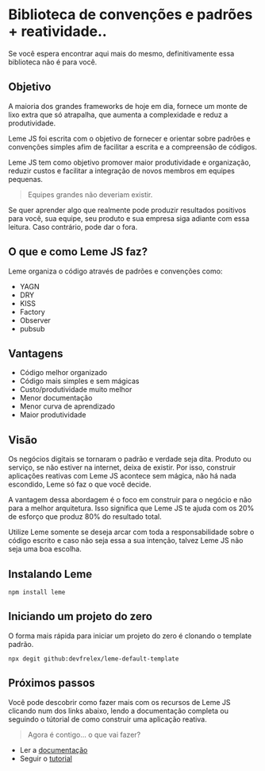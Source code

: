 # Biblioteca de convenções e padrões + reatividade..

Se você espera encontrar aqui mais do mesmo, definitivamente essa biblioteca não é para você.

## Objetivo

A maioria dos grandes frameworks de hoje em dia, fornece um monte de lixo extra que só atrapalha,  que aumenta a 
complexidade e reduz a produtividade.

Leme JS foi escrita com o objetivo de fornecer e orientar sobre padrões e convenções simples afim
de facilitar a escrita e a compreensão de códigos.

Leme JS tem como objetivo promover maior produtividade e organização, reduzir custos e facilitar a
integração de novos membros em equipes pequenas. 

> Equipes grandes não deveriam existir.

Se quer aprender algo que realmente pode produzir resultados positivos para você, sua equipe, seu produto e
sua empresa siga adiante com essa leitura. Caso contrário, pode dar o fora.

## O que e como Leme JS faz?

Leme organiza o código através de padrões e convenções como:

- YAGN
- DRY
- KISS
- Factory
- Observer
- pubsub

## Vantagens

- Código melhor organizado
- Código mais simples e sem mágicas
- Custo/produtividade muito melhor
- Menor documentação
- Menor curva de aprendizado
- Maior produtividade

## Visão

Os negócios digitais se tornaram o padrão e verdade seja dita. Produto ou serviço, se não estiver na internet, deixa de existir. Por isso, construir aplicações reativas com Leme JS acontece sem mágica, não há nada escondido, Leme só faz o que você decide. 

A vantagem dessa abordagem é o foco em construir para o negócio e não para a melhor arquitetura. Isso significa que Leme JS te ajuda com
os 20% de esforço que produz 80% do resultado total.

Utilize Leme somente se deseja arcar com toda a responsabilidade sobre o código escrito e caso não seja essa a sua intenção, talvez Leme JS não seja uma boa escolha.

## Instalando Leme

```
npm install leme
```
## Iniciando um projeto do zero

O forma mais rápida para iniciar um projeto do zero é clonando o template padrão.

```
npx degit github:devfrelex/leme-default-template
```

## Próximos passos

Você pode descobrir como fazer mais  com os recursos de Leme JS clicando num dos links abaixo, lendo a documentação completa ou seguindo o tútorial de como construir uma aplicação reativa.

> Agora é contigo... o que vai fazer?

- Ler a [documentação](/resources/?id=a-documenta%c3%a7%c3%a3o)
- Seguir o [tutorial](/tutorial/)
